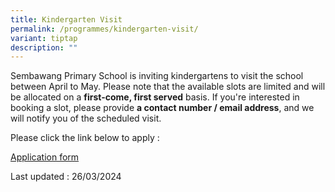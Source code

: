 ```yaml
---
title: Kindergarten Visit
permalink: /programmes/kindergarten-visit/
variant: tiptap
description: ""
---
```

<p>Sembawang Primary School is inviting kindergartens to visit the school
between April to May. Please note that the available slots are limited
and will be allocated on a <strong>first-come, first served</strong>&nbsp;basis.
If you're interested in booking a slot, please provide <strong>a contact number / email address</strong>,
and we will notify you of the scheduled visit.&nbsp;</p>
<p></p>
<p>Please click the link below to apply :</p>
<p><a href="https://forms.gle/hBQe4AwugD2gFNuZ9" rel="noopener noreferrer nofollow" target="_blank">Application form</a>
</p>
<p></p>
<p>Last updated : 26/03/2024</p>
